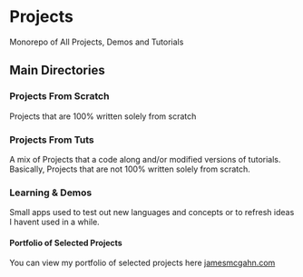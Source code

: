# Projects

Monorepo of All Projects, Demos and Tutorials

## Main Directories

### Projects From Scratch

Projects that are 100% written solely from scratch

### Projects From Tuts

A mix of Projects that a code along and/or modified versions of tutorials. Basically, Projects that are not 100% written solely from scratch.

### Learning & Demos

Small apps used to test out new languages and concepts or to refresh ideas I havent used in a while.

#### Portfolio of Selected Projects

You can view my portfolio of selected projects here [jamesmcgahn.com](https://jamesmcgahn.com)
